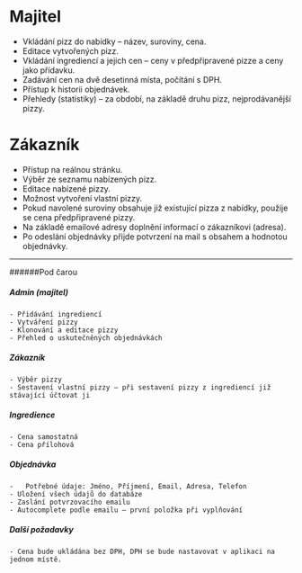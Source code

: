 # Majitel

- Vkládání pizz do nabídky – název, suroviny, cena.
- Editace vytvořených pizz.
- Vkládání ingrediencí a jejich cen – ceny v předpřipravené pizze a ceny jako přídavku.
- Zadávání cen na dvě desetinná místa, počítání s DPH.
- Přístup k historii objednávek.
- Přehledy (statistiky) – za období, na základě druhu pizz, nejprodávanější pizzy.

# Zákazník

- Přístup na reálnou stránku.
- Výběr ze seznamu nabízených pizz.
- Editace nabízené pizzy.
- Možnost vytvoření vlastní pizzy.
- Pokud navolené suroviny obsahuje již existující pizza z nabídky, použije se cena předpřipravené pizzy.
- Na základě emailové adresy doplnění informací o zákazníkovi (adresa).
- Po odeslání objednávky přijde potvrzení na mail s obsahem a hodnotou objednávky.

--------
######Pod čarou
##### Admin (majitel)
	- Přidávání ingrediencí
	- Vytváření pizzy
	- Klonování a editace pizzy
	- Přehled o uskutečněných objednávkách 
##### Zákazník
	- Výběr pizzy
	- Sestavení vlastní pizzy – při sestavení pizzy z ingrediencí již stávající účtovat ji
##### Ingredience
	- Cena samostatná
	- Cena přílohová
##### Objednávka
	-	Potřebné údaje: Jméno, Příjmení, Email, Adresa, Telefon
	- Uložení všech údajů do databáze
	- Zaslání potvrzovacího emailu
	- Autocomplete podle emailu – první položka při vyplňování
##### Další požadavky
	- Cena bude ukládána bez DPH, DPH se bude nastavovat v aplikaci na jednom místě.
